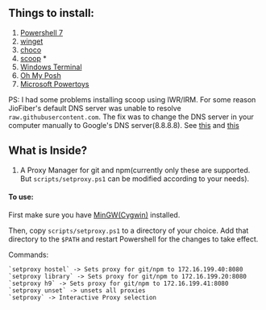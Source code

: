 ## Things to install:

1. [Powershell 7](https://learn.microsoft.com/en-us/powershell/scripting/install/installing-powershell-on-windows?view=powershell-7.3)
2. [winget](https://learn.microsoft.com/en-us/windows/package-manager/winget/)
3. [choco](https://chocolatey.org/install)
4. [scoop](https://scoop.sh/) * 
5. [Windows Terminal](https://github.com/microsoft/terminal)
6. [Oh My Posh](https://ohmyposh.dev/docs/)
7. [Microsoft Powertoys](https://github.com/microsoft/PowerToys)

PS: I had some problems installing scoop using IWR/IRM. For some reason JioFiber's default DNS server was unable
to resolve `raw.githubusercontent.com`. The fix was to change the DNS server in your computer manually to Google's
DNS server(8.8.8.8). See [this](https://github.com/orgs/community/discussions/32889#discussioncomment-4320144) and [this](https://www.windowscentral.com/how-change-your-pcs-dns-settings-windows-10)


## What is Inside?

1. A Proxy Manager for git and npm(currently only these are supported. But `scripts/setproxy.ps1` can be modified according to your needs).

#### To use:

First make sure you have [MinGW(Cygwin)](https://cygwin.com/) installed.

Then, copy `scripts/setproxy.ps1` to a directory of your choice. Add that directory to the `$PATH` and restart Powershell for the changes to
take effect.

Commands:
```
`setproxy hostel` -> Sets proxy for git/npm to 172.16.199.40:8080
`setproxy library` -> Sets proxy for git/npm to 172.16.199.20:8080
`setproxy h9` -> Sets proxy for git/npm to 172.16.199.41:8080
`setproxy unset` -> unsets all proxies
`setproxy` -> Interactive Proxy selection
```
